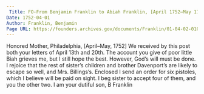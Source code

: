 ```yaml
---
 Title: FO-From Benjamin Franklin to Abiah Franklin, [April 1752–May 1752]
Date: 1752-04-01
Author: Franklin, Benjamin
Page URL: https://founders.archives.gov/documents/Franklin/01-04-02-0104
---
```


Honored Mother,
Philadelphia, [April–May, 1752]
We received by this post both your letters of April 13th and 20th. The account you give of poor little Biah grieves me, but I still hope the best. However, God’s will must be done. I rejoice that the rest of sister’s children and brother Davenport’s are likely to escape so well, and Mrs. Billings’s.
Enclosed I send an order for six pistoles, which I believe will be paid on sight. I beg sister to accept four of them, and you the other two. I am your dutiful son,
B Franklin

